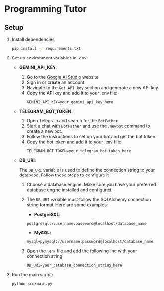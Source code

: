 # Programming Tutor

## Setup

1. Install dependencies:
    ```sh
    pip install -r requirements.txt
    ```

2. Set up environment variables in .env:
    - **GEMINI_API_KEY**:
        1. Go to the [Google AI Studio](https://aistudio.google.com) website.
        2. Sign in or create an account.
        3. Navigate to the `Get API key` section and generate a new API key.
        4. Copy the API key and add it to your .env file:
            ```plaintext
            GEMINI_API_KEY=your_gemini_api_key_here
            ```
    - **TELEGRAM_BOT_TOKEN**:
        1. Open Telegram and search for the `BotFather`.
        2. Start a chat with `BotFather` and use the `/newbot` command to create a new bot.
        3. Follow the instructions to set up your bot and get the bot token.
        4. Copy the bot token and add it to your .env file:
            ```plaintext
            TELEGRAM_BOT_TOKEN=your_telegram_bot_token_here
            ```
    - **DB_URI**: 
    
        The `DB_URI` variable is used to define the connection string to your database. Follow these steps to configure it:

        1. Choose a database engine. Make sure you have your preferred database engine installed and configured.

        2. The `DB_URI` variable must follow the SQLAlchemy connection string format. Here are some examples:

            - **PostgreSQL**:
            ```plaintext
            postgresql://username:password@localhost/database_name
            ```

            - **MySQL**:
            ```plaintext
            mysql+pymysql://username:password@localhost/database_name
            ```

        3. Open the `.env` file and add the following line with your connection string:
            ```plaintext
            DB_URI=your_database_connection_string_here
            ```


3. Run the main script:
    ```sh
    python src/main.py
    ```
